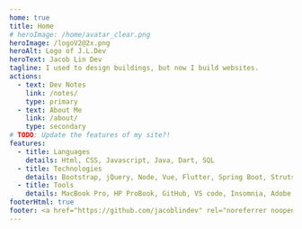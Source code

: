 ```yaml
---
home: true
title: Home
# heroImage: /home/avatar_clear.png
heroImage: /logoV2@2x.png
heroAlt: Logo of J.L.Dev
heroText: Jacob Lin Dev
tagline: I used to design buildings, but now I build websites.
actions:
  - text: Dev Notes
    link: /notes/
    type: primary
  - text: About Me
    link: /about/
    type: secondary
# TODO: Update the features of my site?!
features:
  - title: Languages
    details: Html, CSS, Javascript, Java, Dart, SQL
  - title: Technologies
    details: Bootstrap, jQuery, Node, Vue, Flutter, Spring Boot, Struts, Servlet & JSP
  - title: Tools
    details: MacBook Pro, HP ProBook, GitHub, VS code, Insomnia, Adobe XD, Canva
footerHtml: true
footer: <a href="https://github.com/jacoblindev" rel="noreferrer noopener" target="_blank">Jacob Lin</a> &copy; 2022 All Rights Reserved &nbsp;|&nbsp; Power by <a href="https://v2.vuepress.vuejs.org/" rel="noreferrer noopener" target="_blank">Vuepress</a>
---
```

